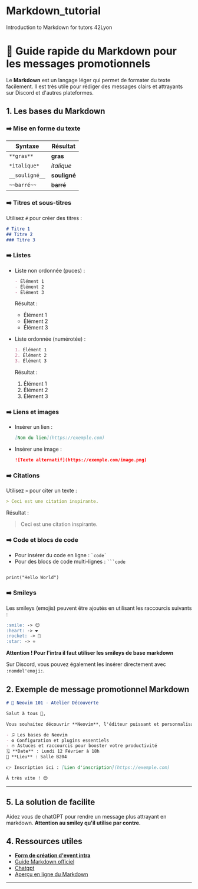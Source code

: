 # Markdown_tutorial
Introduction to Markdown for tutors 42Lyon

# :pencil: Guide rapide du Markdown pour les messages promotionnels

Le **Markdown** est un langage léger qui permet de formater du texte facilement. Il est très utile pour rédiger des messages clairs et attrayants sur Discord et d'autres plateformes.

## 1. **Les bases du Markdown**

### :arrow_right: **Mise en forme du texte**

| Syntaxe       | Résultat             
|---------------|----------------------|
| `**gras**`    | **gras**             | 
| `*italique*`  | *italique*           | 
| `__souligné__`| __souligné__         | 
| `~~barré~~`   | ~~barré~~            | 

### :arrow_right: **Titres et sous-titres**
Utilisez `#` pour créer des titres :

```markdown
# Titre 1
## Titre 2
### Titre 3
```

### :arrow_right: **Listes**
- Liste non ordonnée (puces) :
  ```markdown
  - Élément 1
  - Élément 2
  - Élément 3
  ```
  
  Résultat :
  - Élément 1
  - Élément 2
  - Élément 3

- Liste ordonnée (numérotée) :
  ```markdown
  1. Élément 1
  2. Élément 2
  3. Élément 3
  ```
  
  Résultat :
  1. Élément 1
  2. Élément 2
  3. Élément 3

### :arrow_right: **Liens et images**
- Insérer un lien :
  ```markdown
  [Nom du lien](https://exemple.com)
  ```
- Insérer une image :
  ```markdown
  ![Texte alternatif](https://exemple.com/image.png)
  ```

### :arrow_right: **Citations**
Utilisez `>` pour citer un texte :

```markdown
> Ceci est une citation inspirante.
```

Résultat :
> Ceci est une citation inspirante.

### :arrow_right: **Code et blocs de code**
- Pour insérer du code en ligne : `` `code` ``
- Pour des blocs de code multi-lignes :
` ```code `

```markdown

print("Hello World")

```

### :arrow_right: **Smileys**
Les smileys (emojis) peuvent être ajoutés en utilisant les raccourcis suivants :

```markdown
:smile: -> 😊
:heart: -> ❤️
:rocket: -> 🚀
:star: -> ⭐
```

**Attention !  Pour l'intra il faut utiliser les smileys de base markdown**

Sur Discord, vous pouvez également les insérer directement avec `:nomdel'emoji:`.

## 2. **Exemple de message promotionnel Markdown**

```markdown
# 🚀 Neovim 101 - Atelier Découverte

Salut à tous 👋, 

Vous souhaitez découvrir **Neovim**, l'éditeur puissant et personnalisable ? Rejoignez-nous pour un atelier interactif où nous explorerons :

- 🎜️ Les bases de Neovim
- ⚙️ Configuration et plugins essentiels
- 🔥 Astuces et raccourcis pour booster votre productivité
🗓️ **Date** : Lundi 12 Février à 18h  
📍 **Lieu** : Salle B204  

👉 Inscription ici : [Lien d'inscription](https://exemple.com)

À très vite ! 😊
```

---

## 5. **La solution de facilite**

Aidez vous de chatGPT pour rendre un message plus attrayant en markdown. **Attention au smiley qu'il utilise par contre.**

## 4. **Ressources utiles**

- [**Form de création d'event intra**](https://docs.google.com/forms/d/e/1FAIpQLScNDSxsX5REyDd94TSYFbYthFsfCTZdYjJPNmmz20JQaRfLig/viewform)
- [Guide Markdown officiel](https://www.markdownguide.org/)
- [Chatgpt](https://chatgpt.com/)
- [Aperçu en ligne du Markdown](https://dillinger.io/)

---

